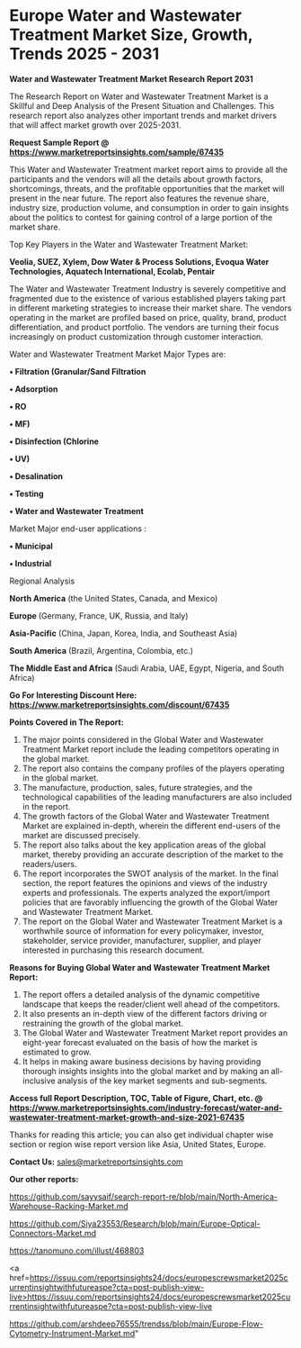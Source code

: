 # Europe Water and Wastewater Treatment Market Size, Growth, Trends 2025 - 2031

<strong>Water and Wastewater Treatment Market Research Report 2031</strong>

The Research Report on Water and Wastewater Treatment Market is a Skillful and Deep Analysis of the Present Situation and Challenges. This research report also analyzes other important trends and market drivers that will affect market growth over 2025-2031.

<strong>Request Sample Report @ <a href=https://www.marketreportsinsights.com/sample/67435>https://www.marketreportsinsights.com/sample/67435</a></strong>

This Water and Wastewater Treatment market report aims to provide all the participants and the vendors will all the details about growth factors, shortcomings, threats, and the profitable opportunities that the market will present in the near future. The report also features the revenue share, industry size, production volume, and consumption in order to gain insights about the politics to contest for gaining control of a large portion of the market share.

Top Key Players in the Water and Wastewater Treatment Market:

<strong>Veolia, SUEZ, Xylem, Dow Water & Process Solutions, Evoqua Water Technologies, Aquatech International, Ecolab, Pentair</strong>

The Water and Wastewater Treatment Industry is severely competitive and fragmented due to the existence of various established players taking part in different marketing strategies to increase their market share. The vendors operating in the market are profiled based on price, quality, brand, product differentiation, and product portfolio. The vendors are turning their focus increasingly on product customization through customer interaction.

Water and Wastewater Treatment Market Major Types are:

<strong>• Filtration (Granular/Sand Filtration

• Adsorption

• RO

• MF)

• Disinfection (Chlorine

• UV)

• Desalination

• Testing

• Water and Wastewater Treatment</strong>

Market Major end-user applications :

<strong>• Municipal

• Industrial</strong>

Regional Analysis

</u><strong><b>North America</b></strong> (the United States, Canada, and Mexico)

<strong><b>Europe </b></strong>(Germany, France, UK, Russia, and Italy)

<strong><b>Asia-Pacific</b></strong> (China, Japan, Korea, India, and Southeast Asia)

<strong><b>South America</b></strong> (Brazil, Argentina, Colombia, etc.)

<strong><b>The Middle East and Africa</b></strong> (Saudi Arabia, UAE, Egypt, Nigeria, and South Africa)

<strong>Go For Interesting Discount Here: <a href=https://www.marketreportsinsights.com/discount/67435>https://www.marketreportsinsights.com/discount/67435</a></strong>

<strong>Points Covered in The Report:</strong>
<ol>
  <li>The major points considered in the Global Water and Wastewater Treatment Market report include the leading competitors operating in the global market.</li>
  <li>The report also contains the company profiles of the players operating in the global market.</li>
  <li>The manufacture, production, sales, future strategies, and the technological capabilities of the leading manufacturers are also included in the report.</li>
  <li>The growth factors of the Global Water and Wastewater Treatment Market are explained in-depth, wherein the different end-users of the market are discussed precisely.</li>
  <li>The report also talks about the key application areas of the global market, thereby providing an accurate description of the market to the readers/users.</li>
  <li>The report incorporates the SWOT analysis of the market. In the final section, the report features the opinions and views of the industry experts and professionals. The experts analyzed the export/import policies that are favorably influencing the growth of the Global Water and Wastewater Treatment Market.</li>
  <li>The report on the Global Water and Wastewater Treatment Market is a worthwhile source of information for every policymaker, investor, stakeholder, service provider, manufacturer, supplier, and player interested in purchasing this research document.</li>
</ol>
<strong>Reasons for Buying Global Water and Wastewater Treatment Market Report:</strong>

<ol>
  <li>The report offers a detailed analysis of the dynamic competitive landscape that keeps the reader/client well ahead of the competitors.</li>
  <li>It also presents an in-depth view of the different factors driving or restraining the growth of the global market.</li>
  <li>The Global Water and Wastewater Treatment Market report provides an eight-year forecast evaluated on the basis of how the market is estimated to grow.</li>
  <li>It helps in making aware business decisions by having providing thorough insights insights into the global market and by making an all-inclusive analysis of the key market segments and sub-segments.</li>
</ol>
<strong>Access full Report Description, TOC, Table of Figure, Chart, etc. @ <a href=https://www.marketreportsinsights.com/industry-forecast/water-and-wastewater-treatment-market-growth-and-size-2021-67435>https://www.marketreportsinsights.com/industry-forecast/water-and-wastewater-treatment-market-growth-and-size-2021-67435</a></strong>


Thanks for reading this article; you can also get individual chapter wise section or region wise report version like Asia, United States, Europe.

<strong>Contact Us:</strong>
sales@marketreportsinsights.com

<strong>Our other reports:</strong>

<a href=https://github.com/sayysaif/search-report-re/blob/main/North-America-Warehouse-Racking-Market.md>https://github.com/sayysaif/search-report-re/blob/main/North-America-Warehouse-Racking-Market.md</a>

<a href=https://github.com/Siya23553/Research/blob/main/Europe-Optical-Connectors-Market.md>https://github.com/Siya23553/Research/blob/main/Europe-Optical-Connectors-Market.md</a>

<a href=https://tanomuno.com/illust/468803>https://tanomuno.com/illust/468803</a>

<a href=https://issuu.com/reportsinsights24/docs/europescrewsmarket2025currentinsightwithfutureaspe?cta=post-publish-view-live>https://issuu.com/reportsinsights24/docs/europescrewsmarket2025currentinsightwithfutureaspe?cta=post-publish-view-live</a>

<a href=https://github.com/arshdeep76555/trendss/blob/main/Europe-Flow-Cytometry-Instrument-Market.md>https://github.com/arshdeep76555/trendss/blob/main/Europe-Flow-Cytometry-Instrument-Market.md</a>"
